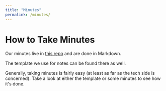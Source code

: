 ```yaml
---
title: "Minutes"
permalink: /minutes/
---
```


# How to Take Minutes

Our minutes live in [this repo](https://github.com/fs-linguistics/Fachschaft-Planning) and are done in Markdown.

The template we use for notes can be found there as well.

Generally, taking minutes is fairly easy (at least as far as the tech side is concerned). Take a look at either the template or some minutes to see how it's done.
